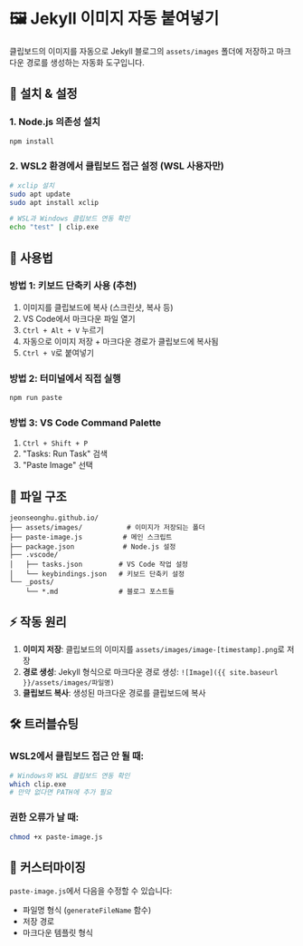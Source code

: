 # 🖼️ Jekyll 이미지 자동 붙여넣기

클립보드의 이미지를 자동으로 Jekyll 블로그의 `assets/images` 폴더에 저장하고 마크다운 경로를 생성하는 자동화 도구입니다.

## 🚀 설치 & 설정

### 1. Node.js 의존성 설치
```bash
npm install
```

### 2. WSL2 환경에서 클립보드 접근 설정 (WSL 사용자만)
```bash
# xclip 설치
sudo apt update
sudo apt install xclip

# WSL과 Windows 클립보드 연동 확인
echo "test" | clip.exe
```

## 📖 사용법

### 방법 1: 키보드 단축키 사용 (추천)
1. 이미지를 클립보드에 복사 (스크린샷, 복사 등)
2. VS Code에서 마크다운 파일 열기
3. `Ctrl + Alt + V` 누르기
4. 자동으로 이미지 저장 + 마크다운 경로가 클립보드에 복사됨
5. `Ctrl + V`로 붙여넣기

### 방법 2: 터미널에서 직접 실행
```bash
npm run paste
```

### 방법 3: VS Code Command Palette
1. `Ctrl + Shift + P`
2. "Tasks: Run Task" 검색
3. "Paste Image" 선택

## 📁 파일 구조

```
jeonseonghu.github.io/
├── assets/images/           # 이미지가 저장되는 폴더
├── paste-image.js          # 메인 스크립트
├── package.json            # Node.js 설정
├── .vscode/
│   ├── tasks.json         # VS Code 작업 설정
│   └── keybindings.json   # 키보드 단축키 설정
└── _posts/
    └── *.md               # 블로그 포스트들
```

## ⚡ 작동 원리

1. **이미지 저장**: 클립보드의 이미지를 `assets/images/image-[timestamp].png`로 저장
2. **경로 생성**: Jekyll 형식으로 마크다운 경로 생성: `![Image]({{ site.baseurl }}/assets/images/파일명)`
3. **클립보드 복사**: 생성된 마크다운 경로를 클립보드에 복사

## 🛠️ 트러블슈팅

### WSL2에서 클립보드 접근 안 될 때:
```bash
# Windows와 WSL 클립보드 연동 확인
which clip.exe
# 만약 없다면 PATH에 추가 필요
```

### 권한 오류가 날 때:
```bash
chmod +x paste-image.js
```

## 🎨 커스터마이징

`paste-image.js`에서 다음을 수정할 수 있습니다:
- 파일명 형식 (`generateFileName` 함수)
- 저장 경로
- 마크다운 템플릿 형식 